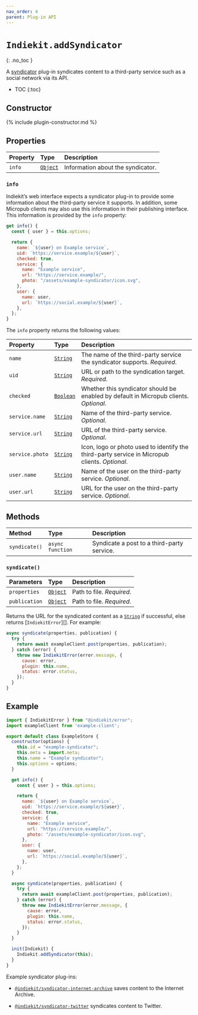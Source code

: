 ```yaml
---
nav_order: 4
parent: Plug-in API
---
```


# `Indiekit.addSyndicator`
{: .no_toc }

A [syndicator](../concepts.md#syndicator) plug-in syndicates content to a third-party service such as a social network via its API.

- TOC
{:toc}

## Constructor

{% include plugin-constructor.md %}

## Properties

| Property | Type | Description |
| :------- | :--- | :---------- |
| `info` | [`Object`][]  | Information about the syndicator. |

### `info`

Indiekit’s web interface expects a syndicator plug-in to provide some information about the third-party service it supports. In addition, some Micropub clients may also use this information in their publishing interface. This information is provided by the `info` property:

```js
get info() {
  const { user } = this.options;

  return {
    name: `${user} on Example service`,
    uid: `https://service.example/${user}`,
    checked: true,
    service: {
      name: "Example service",
      url: "https://service.example/",
      photo: "/assets/example-syndicator/icon.svg",
    },
    user: {
      name: user,
      url: `https://social.example/${user}`,
    },
  };
}
```

The `info` property returns the following values:

| Property | Type | Description |
| :------- | :--- | :---------- |
| `name` | [`String`][] | The name of the third-party service the syndicator supports. _Required_. |
| `uid` | [`String`][] | URL or path to the syndication target. _Required_. |
| `checked` | [`Boolean`][] | Whether this syndicator should be enabled by default in Micropub clients. _Optional_. |
| `service.name` | [`String`][] | Name of the third-party service. _Optional_. |
| `service.url` | [`String`][] | URL of the third-party service. _Optional_. |
| `service.photo` | [`String`][] | Icon, logo or photo used to identify the third-party service in Micropub clients. _Optional_. |
| `user.name` | [`String`][] | Name of the user on the third-party service. _Optional_. |
| `user.url` | [`String`][] | URL for the user on the third-party service. _Optional_. |

## Methods

| Method | Type | Description |
| :----- | :--- | :---------- |
| `syndicate()` | `async function` | Syndicate a post to a third-party service. |

### `syndicate()`

| Parameters | Type | Description |
| :--------- | :--- | :---------- |
| `properties` | [`Object`][] | Path to file. _Required_. |
| `publication` | [`Object`][] | Path to file. _Required_. |

Returns the URL for the syndicated content as a [`String`][] if successful, else returns [`IndiekitError`][]. For example:

```js
async syndicate(properties, publication) {
  try {
    return await exampleClient.post(properties, publication);
  } catch (error) {
    throw new IndiekitError(error.message, {
      cause: error,
      plugin: this.name,
      status: error.status,
    });
  }
}
```

## Example

```js
import { IndiekitError } from "@indiekit/error";
import exampleClient from 'example-client';

export default class ExampleStore {
  constructor(options) {
    this.id = "example-syndicator";
    this.meta = import.meta;
    this.name = "Example syndicator";
    this.options = options;
  }

  get info() {
    const { user } = this.options;

    return {
      name: `${user} on Example service`,
      uid: `https://service.example/${user}`,
      checked: true,
      service: {
        name: "Example service",
        url: "https://service.example/",
        photo: "/assets/example-syndicator/icon.svg",
      },
      user: {
        name: user,
        url: `https://social.example/${user}`,
      },
    };
  }

  async syndicate(properties, publication) {
    try {
      return await exampleClient.post(properties, publication);
    } catch (error) {
      throw new IndiekitError(error.message, {
        cause: error,
        plugin: this.name,
        status: error.status,
      });
    }
  }

  init(Indiekit) {
    Indiekit.addSyndicator(this);
  }
}
```

Example syndicator plug-ins:

- [`@indiekit/syndicator-internet-archive`](https://github.com/getindiekit/indiekit/tree/main/packages/syndicator-internet-archive) saves content to the Internet Archive.

- [`@indiekit/syndicator-twitter`](https://github.com/getindiekit/indiekit/tree/main/packages/syndicator-twitter) syndicates content to Twitter.

[`async function`]: https://developer.mozilla.org/en-US/docs/Web/JavaScript/Reference/Statements/async_function
[`Boolean`]: https://developer.mozilla.org/en-US/docs/Web/JavaScript/Reference/Global_Objects/Boolean
[`Object`]: https://developer.mozilla.org/en-US/docs/Web/JavaScript/Reference/Global_Objects/Object
[`String`]: https://developer.mozilla.org/en-US/docs/Web/JavaScript/Reference/Global_Objects/String
